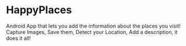 # HappyPlaces
Android App that lets you add the information about the places you visit!
Capture Images, Save them, Detect your Location, Add a description, it does it all!
